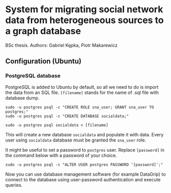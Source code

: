 # System for migrating social network data from heterogeneous sources to a graph database

BSc thesis. Authors: Gabriel Kępka, Piotr Makarewicz

## Configuration (Ubuntu)

### PostgreSQL database

PostgreSQL is added to Ubuntu by default, so all we need to do is import the data from an SQL file. `[filename]` stands for the name of .sql file with database dump.

```shell
sudo -u postgres psql -c "CREATE ROLE sna_user; GRANT sna_user TO postgres;"
sudo -u postgres psql -c "CREATE DATABASE socialdata;"

sudo -u postgres psql socialdata < [filename]
```
This will create a new database `socialdata` and populate it with data. Every user using `socialdata` database must be granted the `sna_user` role.

It might be useful to set a password to `postgres` user. Replace `[password]` in the command below with a password of your choice.
```
sudo -u postgres psql -c "ALTER USER postgres PASSWORD '[password]';"
```

Now you can use database management software (for example DataGrip) to connect to the database using user-password authentication and execute queries.
